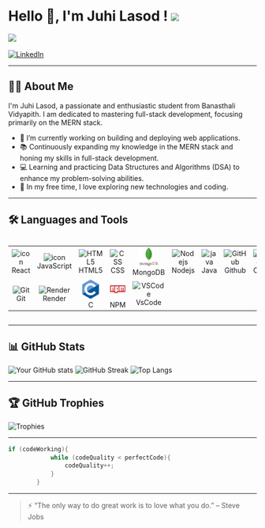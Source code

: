 # Hello 👋, I'm Juhi Lasod !  <img src="https://emojis.slackmojis.com/emojis/images/1531849430/4246/blob-sunglasses.gif?1531849430" width="28"/>
<div >
  <img height="150" src="https://media.giphy.com/media/M9gbBd9nbDrOTu1Mqx/giphy.gif" />
  
</div>

[![LinkedIn](https://img.shields.io/badge/LinkedIn-Connect-blue?style=flat-square&logo=linkedin)](https://www.linkedin.com/in/juhi-lasod-bb7295257)

---

## 👩‍💻 About Me

I'm Juhi Lasod, a passionate and enthusiastic student from Banasthali Vidyapith. I am dedicated to mastering full-stack development, focusing primarily on the MERN stack.

- 🌟 I’m currently working on building and deploying web applications.
- 📚 Continuously expanding my knowledge in the MERN stack and honing my skills in full-stack development.
- 💻 Learning and practicing Data Structures and Algorithms (DSA) to enhance my problem-solving abilities.
- 🎯 In my free time, I love exploring new technologies and coding.

---

## 🛠 Languages and Tools

<div style="display: flex; align-items: flex-start; align: center">
  <table align="center">
    <tr>
      <td align="center" width="96">
        <img src="https://techstack-generator.vercel.app/react-icon.svg" alt="icon" width="40" height="40" />
        <br>React
      </td>
      <td align="center" width="96">
        <img src="https://techstack-generator.vercel.app/js-icon.svg" alt="icon" width="40" height="40" />
      <br>JavaScript
      </td>
       <td align="center" width="96">
        <img src="https://skillicons.dev/icons?i=html" width="40" height="40" alt="HTML5" />
        <br>HTML5
      </td>
      <td align="center" width="96">
        <img src="https://skillicons.dev/icons?i=css" width="40" height="40" alt="CSS" />
        <br>CSS
      </td>
      <td align="center" width="96">
        <img src="https://raw.githubusercontent.com/devicons/devicon/master/icons/mongodb/mongodb-original-wordmark.svg" width="40" height="40" alt="MongoDB" />
        <br>MongoDB
      </td>
      <td align="center" width="96">
        <img src="https://skillicons.dev/icons?i=nodejs" width="40" height="40" alt="Nodejs" />
        <br>Nodejs
      </td>
      <td align="center" width="96">
       <img src="https://techstack-generator.vercel.app/java-icon.svg" alt="java" width="40" height="40" />
<br>Java
      </td>
      <td align="center" width="96">
        <img src="https://techstack-generator.vercel.app/github-icon.svg" alt="GitHub" width="40" height="40" />
        <br>Github
      </td>
       <td align="center" width="96">
        <img src="https://techstack-generator.vercel.app/cpp-icon.svg" alt="icon" width="40" height="40" />
       <br>C++
      </td>
      </tr>
      <tr>
      <td align="center" width="96">
        <img src="https://cdn.jsdelivr.net/gh/devicons/devicon/icons/git/git-original.svg" width="40" height="40" alt="Git" />
        <br>Git
      </td>
      <td align="center" width="96">
        <img src="https://cdn.jsdelivr.net/gh/simple-icons/simple-icons/icons/render.svg" width="40" height="40" alt="Render" />
        <br>Render
      </td>
      <td align="center" width="96">
       <img src="https://raw.githubusercontent.com/devicons/devicon/master/icons/c/c-original.svg" width="40" height="40" alt="C" />
        <br>C
      </td>
      <td align="center" width="96">
        <img src="https://raw.githubusercontent.com/devicons/devicon/master/icons/npm/npm-original-wordmark.svg" width="40" height="40" alt="NPM" />
        <br>NPM
      </td>
      <td align="center" width="96">
        <img src="https://skillicons.dev/icons?i=vscode" width="40" height="40" alt="VSCode" />
        <br>VsCode
      </td>
    </tr>
  </table>
</div>



---

## 📊 GitHub Stats

![Your GitHub stats](https://github-readme-stats.vercel.app/api?username=juhilasod&show_icons=true&theme=radical)
![GitHub Streak](https://streak-stats.demolab.com?user=juhilasod&theme=radical)
![Top Langs](https://github-readme-stats.vercel.app/api/top-langs/?username=juhilasod&layout=compact&theme=radical)

---

## 🏆 GitHub Trophies

![Trophies](https://github-profile-trophy.vercel.app/?username=juhilasod&theme=algolia&no-frame=true&margin-w=4)

---


``` java
if (codeWorking){
            while (codeQuality < perfectCode){
                codeQuality++;
            }
        }
```

<hr />

> ⚡ “The only way to do great work is to love what you do.” – Steve Jobs
